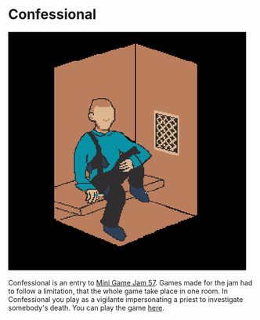 # Confessional

![Game Screenshot](/chrome_hVQ0CW6ooD.png)

Confessional is an entry to [Mini Game Jam 57](https://itch.io/jam/mini-jam-57-underground). Games made for the jam had to follow a limitation, that the whole game take place in one room. In Confessional you play as a vigilante impersonating a priest to investigate somebody's death. You can play the game [here](https://insomniackoala.itch.io/confessional).
